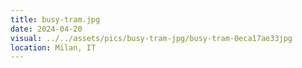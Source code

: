 ```yaml
---
title: busy-tram.jpg
date: 2024-04-20
visual: ../../assets/pics/busy-tram-jpg/busy-tram-0eca17ae33jpg
location: Milan, IT
---
```

